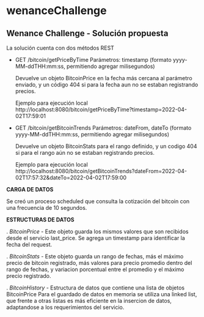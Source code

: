 # wenanceChallenge

Wenance Challenge - Solución propuesta
--------------------------------------

La solución cuenta con dos métodos REST

- GET /bitcoin/getPriceByTime
	Parámetros: timestamp (formato yyyy-MM-ddTHH:mm:ss, permitiendo agregar milisegundos)

	Devuelve un objeto BitcoinPrice en la fecha más cercana al parámetro enviado, y un código 404 si para la fecha 
	aun no se estaban registrando precios.

	Ejemplo para ejecución local
	http://localhost:8080/bitcoin/getPriceByTime?timestamp=2022-04-02T17:59:01

- GET /bitcoin/getBitcoinTrends
	Parámetros: dateFrom, dateTo (formato yyyy-MM-ddTHH:mm:ss, permitiendo agregar milisegundos)

	Devuelve un objeto BitcoinStats para el rango definido, y un codigo 404 si para el rango aún no se estaban 
	registrando precios.

	Ejemplo para ejecución local
	http://localhost:8080/bitcoin/getBitcoinTrends?dateFrom=2022-04-02T17:57:32&dateTo=2022-04-02T17:59:00


**CARGA DE DATOS**

Se creó un proceso scheduled que consulta la cotización del bitcoin con una frecuencia de 10 segundos.


**ESTRUCTURAS DE DATOS**

. _BitcoinPrice_ - Este objeto guarda los mismos valores que son recibidos desde el servicio last_price. Se agrega
un timestamp para identificar la fecha del request.

. _BitcoinStats_ - Este objeto guarda un rango de fechas, más el máximo precio de bitcoin registrado, más valores 
para precio promedio dentro del rango de fechas, y variacion porcentual entre el promedio y el máximo precio 
registrado.

. _BitcoinHistory_ - Estructura de datos que contiene una lista de objetos BitcoinPrice
Para el guardado de datos en memoria se utiliza una linked list, que frente a otras listas es más eficiente
en la insercion de datos, adaptandose a los requerimientos del servicio.


